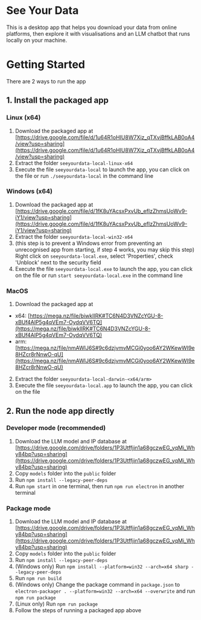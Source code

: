 # See Your Data

This is a desktop app that helps you download your data from online platforms, then explore it with visualisations and an LLM chatbot that runs locally on your machine.

# Getting Started

There are 2 ways to run the app

## 1. Install the packaged app

### Linux (x64)

1. Download the packaged app at [https://drive.google.com/file/d/1u64R1oHIU8W7Xiz_qTXvjBffkLAB0oA4/view?usp=sharing](https://drive.google.com/file/d/1u64R1oHIU8W7Xiz_qTXvjBffkLAB0oA4/view?usp=sharing)
2. Extract the folder `seeyourdata-local-linux-x64`
3. Execute the file `seeyourdata-local` to launch the app, you can click on the file or run `./seeyourdata-local` in the command line

### Windows (x64)

1. Download the packaged app at [https://drive.google.com/file/d/1fK8uYAcsxPxvUb_efIzZhmsUoWv9-iY1/view?usp=sharing](https://drive.google.com/file/d/1fK8uYAcsxPxvUb_efIzZhmsUoWv9-iY1/view?usp=sharing)
2. Extract the folder `seeyourdata-local-win32-x64`
3. (this step is to prevent a Windows error from preventing an unrecognised app from starting, if step 4 works, you may skip this step) Right click on `seeyourdata-local.exe`, select 'Properties', check 'Unblock' next to the security field 
4. Execute the file `seeyourdata-local.exe` to launch the app, you can click on the file or run `start seeyourdata-local.exe` in the command line

### MacOS

1. Download the packaged app at 
- x64: [https://mega.nz/file/biwklIRK#TC6N4D3VNZcYGU-8-xBUf4AlP5g4qVEm7-OydqVV6TQ](https://mega.nz/file/biwklIRK#TC6N4D3VNZcYGU-8-xBUf4AlP5g4qVEm7-OydqVV6TQ)
- arm: [https://mega.nz/file/nmAWlJ6S#9c6dzjvmvMCGi0yoo6AY2WKewWI9e8HZcr8rNnwO-qU](https://mega.nz/file/nmAWlJ6S#9c6dzjvmvMCGi0yoo6AY2WKewWI9e8HZcr8rNnwO-qU)
2. Extract the folder `seeyourdata-local-darwin-<x64/arm>`
3. Execute the file `seeyourdata-local.app` to launch the app, you can click on the file

## 2. Run the node app directly

### Developer mode (recommended)

1. Download the LLM model and IP database at [https://drive.google.com/drive/folders/1P3Utffjin1a68gczwEG_yqMi_Why84bp?usp=sharing](https://drive.google.com/drive/folders/1P3Utffjin1a68gczwEG_yqMi_Why84bp?usp=sharing)
2. Copy `models` folder into the `public` folder
3. Run `npm install --legacy-peer-deps`
4. Run `npm start` in one terminal, then run `npm run electron` in another terminal

### Package mode

1. Download the LLM model and IP database at [https://drive.google.com/drive/folders/1P3Utffjin1a68gczwEG_yqMi_Why84bp?usp=sharing](https://drive.google.com/drive/folders/1P3Utffjin1a68gczwEG_yqMi_Why84bp?usp=sharing)
2. Copy `models` folder into the `public` folder
3. Run `npm install --legacy-peer-deps`
5. (Windows only) Run `npm install --platform=win32 --arch=x64 sharp --legacy-peer-deps`
4. Run `npm run build`
6. (Windows only) Change the package command in `package.json` to `electron-packager . --platform=win32 --arch=x64 --overwrite` and run `npm run package`
7. (Linux only) Run `npm run package`
8. Follow the steps of running a packaged app above

